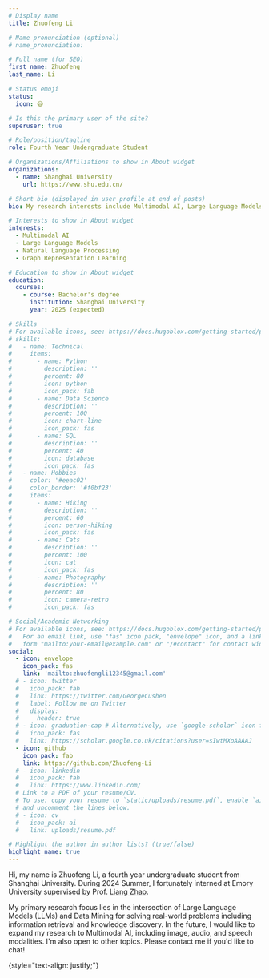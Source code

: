 ```yaml
---
# Display name
title: Zhuofeng Li

# Name pronunciation (optional)
# name_pronunciation: 

# Full name (for SEO)
first_name: Zhuofeng
last_name: Li

# Status emoji
status:
  icon: 😄

# Is this the primary user of the site?
superuser: true

# Role/position/tagline
role: Fourth Year Undergraduate Student

# Organizations/Affiliations to show in About widget
organizations:
  - name: Shanghai University
    url: https://www.shu.edu.cn/

# Short bio (displayed in user profile at end of posts)
bio: My research interests include Multimodal AI, Large Language Models and Graph Representation Learning.

# Interests to show in About widget
interests:
  - Multimodal AI
  - Large Language Models
  - Natural Language Processing
  - Graph Representation Learning

# Education to show in About widget
education:
  courses:
    - course: Bachelor's degree
      institution: Shanghai University
      year: 2025 (expected)

# Skills
# For available icons, see: https://docs.hugoblox.com/getting-started/page-builder/#icons
# skills:
#   - name: Technical
#     items:
#       - name: Python
#         description: ''
#         percent: 80
#         icon: python
#         icon_pack: fab
#       - name: Data Science
#         description: ''
#         percent: 100
#         icon: chart-line
#         icon_pack: fas
#       - name: SQL
#         description: ''
#         percent: 40
#         icon: database
#         icon_pack: fas
#   - name: Hobbies
#     color: '#eeac02'
#     color_border: '#f0bf23'
#     items:
#       - name: Hiking
#         description: ''
#         percent: 60
#         icon: person-hiking
#         icon_pack: fas
#       - name: Cats
#         description: ''
#         percent: 100
#         icon: cat
#         icon_pack: fas
#       - name: Photography
#         description: ''
#         percent: 80
#         icon: camera-retro
#         icon_pack: fas

# Social/Academic Networking
# For available icons, see: https://docs.hugoblox.com/getting-started/page-builder/#icons
#   For an email link, use "fas" icon pack, "envelope" icon, and a link in the
#   form "mailto:your-email@example.com" or "/#contact" for contact widget.
social:
  - icon: envelope
    icon_pack: fas
    link: 'mailto:zhuofengli12345@gmail.com'
  # - icon: twitter
  #   icon_pack: fab
  #   link: https://twitter.com/GeorgeCushen
  #   label: Follow me on Twitter
  #   display:
  #     header: true
  # - icon: graduation-cap # Alternatively, use `google-scholar` icon from `ai` icon pack
  #   icon_pack: fas
  #   link: https://scholar.google.co.uk/citations?user=sIwtMXoAAAAJ
  - icon: github
    icon_pack: fab
    link: https://github.com/Zhuofeng-Li
  # - icon: linkedin
  #   icon_pack: fab
  #   link: https://www.linkedin.com/
  # Link to a PDF of your resume/CV.
  # To use: copy your resume to `static/uploads/resume.pdf`, enable `ai` icons in `params.yaml`,
  # and uncomment the lines below.
  # - icon: cv
  #   icon_pack: ai
  #   link: uploads/resume.pdf

# Highlight the author in author lists? (true/false)
highlight_name: true
---
```


Hi, my name is Zhuofeng Li, a fourth year undergraduate student from Shanghai University. During 2024 Summer, I fortunately interned at Emory University supervised by Prof. [Liang Zhao](http://cs.emory.edu/~lzhao41/). 

My primary research focus lies in the intersection of Large Language Models (LLMs) and Data Mining for solving real-world problems including information retrieval and knowledge discovery. In the future, I would like to expand my research to Multimodal AI, including image, audio, and speech modalities. I'm also open to other topics. Please contact me if you'd like to chat!

{style="text-align: justify;"}
